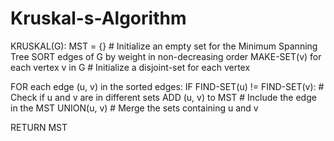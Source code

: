 # Kruskal-s-Algorithm

KRUSKAL(G):
    MST = {}  # Initialize an empty set for the Minimum Spanning Tree
    SORT edges of G by weight in non-decreasing order
    MAKE-SET(v) for each vertex v in G  # Initialize a disjoint-set for each vertex

   FOR each edge (u, v) in the sorted edges:
        IF FIND-SET(u) != FIND-SET(v):  # Check if u and v are in different sets
            ADD (u, v) to MST          # Include the edge in the MST
            UNION(u, v)                # Merge the sets containing u and v
    
   RETURN MST
